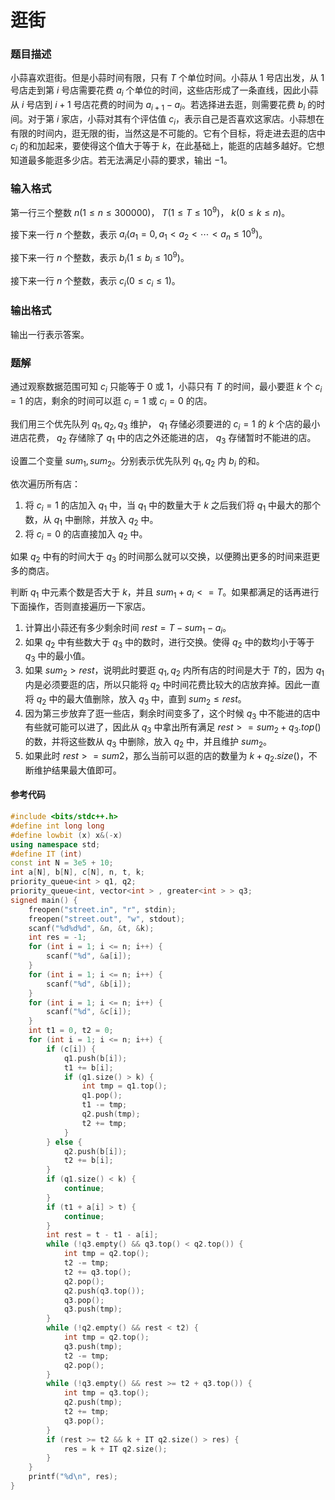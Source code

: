 # 逛街

### 题目描述
小蒜喜欢逛街。但是小蒜时间有限，只有 $T$ 个单位时间。小蒜从 $1$ 号店出发，从 $1$ 号店走到第 $i$ 号店需要花费 $a_{i}$ 个单位的时间，这些店形成了一条直线，因此小蒜从 $i$ 号店到 $i+1$ 号店花费的时间为 $a_{i+1}- a_{i}$。若选择进去逛，则需要花费 $b_{i}$ 的时间。对于第 $i$ 家店，小蒜对其有个评估值 $c_{i}$，表示自己是否喜欢这家店。小蒜想在有限的时间内，逛无限的街，当然这是不可能的。它有个目标，将走进去逛的店中 $c_{i}$ 的和加起来，要使得这个值大于等于 $k$，在此基础上，能逛的店越多越好。它想知道最多能逛多少店。若无法满足小蒜的要求，输出 $-1$。

### 输入格式

第一行三个整数 $n(1\le n\le 300000)$， $T(1\le T\le 10^9)$， $k(0\le k\le n)$。

接下来一行 $n$ 个整数，表示 $a_{i}(a_{1}=0,a_{1} < a_{2} < \cdots < a_{n}\le 10^9)$。

接下来一行 $n$ 个整数，表示 $b_i(1\le b_{i}\le 10^9)$。

接下来一行 $n$ 个整数，表示 $c_{i}(0\le c_{i}\le 1)$。

### 输出格式

输出一行表示答案。

<div style="page-break-after: always"></div>

### 题解
通过观察数据范围可知 $c_i$ 只能等于 $0$ 或 $1$，小蒜只有 $T$ 的时间，最小要逛 $k$ 个 $c_i = 1$ 的店，剩余的时间可以逛 $c_i = 1$ 或 $c_i = 0$ 的店。

我们用三个优先队列 $q_{1},q_{2},q_{3}$ 维护， $q_{1}$ 存储必须要进的 $c_{i} = 1$ 的 $k$ 个店的最小进店花费， $q_{2}$ 存储除了 $q_{1}$ 中的店之外还能进的店， $q_{3}$ 存储暂时不能进的店。

设置二个变量 $sum_1,sum_2$。分别表示优先队列 $q_1,q_2$ 内 $b_i$ 的和。

依次遍历所有店：

1.  将 $c_i = 1$ 的店加入 $q_1$ 中，当 $q_{1}$ 中的数量大于 $k$ 之后我们将 $q_1$ 中最大的那个数，从 $q_1$ 中删除，并放入 $q_2$ 中。
2.  将 $c_i = 0$ 的店直接加入 $q_2$ 中。

如果 $q_{2}$ 中有的时间大于 $q_{3}$ 的时间那么就可以交换，以便腾出更多的时间来逛更多的商店。

判断 $q_1$ 中元素个数是否大于 $k$，并且 $sum_1 + a_i <= T$。如果都满足的话再进行下面操作，否则直接遍历一下家店。

1.  计算出小蒜还有多少剩余时间 $rest = T - sum_1 - a_i$。
2.  如果 $q_2$ 中有些数大于 $q_3$ 中的数时，进行交换。使得 $q_2$ 中的数均小于等于 $q_3$ 中的最小值。
3.  如果 $sum_2 > rest$，说明此时要逛 $q_1,q_2$ 内所有店的时间是大于 $T$的，因为 $q_1$ 内是必须要逛的店，所以只能将 $q_2$ 中时间花费比较大的店放弃掉。因此一直将 $q_2$ 中的最大值删除，放入 $q_3$ 中，直到 $sum_2 \leq rest$。
4.  因为第三步放弃了逛一些店，剩余时间变多了，这个时候 $q_3$ 中不能进的店中有些就可能可以进了，因此从 $q_3$ 中拿出所有满足 $rest >= sum_2 + q_3.top()$ 的数，并将这些数从 $q_3$ 中删除，放入 $q_2$ 中，并且维护 $sum_2$。
5.  如果此时 $rest >= sum2$，那么当前可以逛的店的数量为 $k + q_2.size()$，不断维护结果最大值即可。


#### 参考代码

```cpp
#include <bits/stdc++.h>
#define int long long
#define lowbit (x) x&(-x)
using namespace std;
#define IT (int)
const int N = 3e5 + 10;
int a[N], b[N], c[N], n, t, k;
priority_queue<int > q1, q2;
priority_queue<int, vector<int > , greater<int > > q3;
signed main() {
    freopen("street.in", "r", stdin);
    freopen("street.out", "w", stdout);
    scanf("%d%d%d", &n, &t, &k);
    int res = -1;
    for (int i = 1; i <= n; i++) {
        scanf("%d", &a[i]);
    }
    for (int i = 1; i <= n; i++) {
        scanf("%d", &b[i]);
    }
    for (int i = 1; i <= n; i++) {
        scanf("%d", &c[i]);
    }
    int t1 = 0, t2 = 0;
    for (int i = 1; i <= n; i++) {
        if (c[i]) {
            q1.push(b[i]);
            t1 += b[i];
            if (q1.size() > k) {
                int tmp = q1.top();
                q1.pop();
                t1 -= tmp;
                q2.push(tmp);
                t2 += tmp;
            }
        } else {
            q2.push(b[i]);
            t2 += b[i];
        }
        if (q1.size() < k) {
            continue;
        }
        if (t1 + a[i] > t) {
            continue;
        }
        int rest = t - t1 - a[i];
        while (!q3.empty() && q3.top() < q2.top()) {
            int tmp = q2.top();
            t2 -= tmp;
            t2 += q3.top();
            q2.pop();
            q2.push(q3.top());
            q3.pop();
            q3.push(tmp);
        }
        while (!q2.empty() && rest < t2) {
            int tmp = q2.top();
            q3.push(tmp);
            t2 -= tmp;
            q2.pop();
        }
        while (!q3.empty() && rest >= t2 + q3.top()) {
            int tmp = q3.top();
            q2.push(tmp);
            t2 += tmp;
            q3.pop();
        }
        if (rest >= t2 && k + IT q2.size() > res) {
            res = k + IT q2.size();
        }
    }
    printf("%d\n", res);
}
```

<div style="page-break-after: always"></div>
